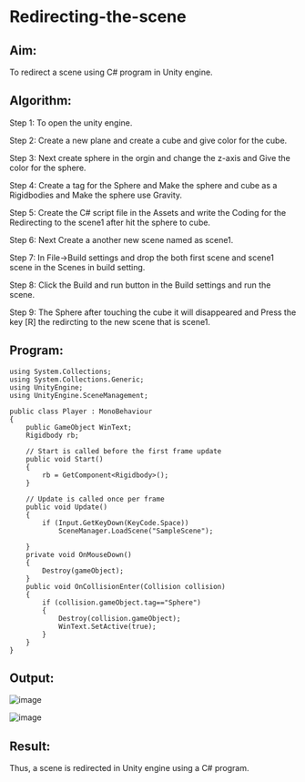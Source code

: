 # Redirecting-the-scene

## Aim:
To redirect a scene using C# program in Unity engine.

## Algorithm:
Step 1: To open the unity engine.

Step 2: Create a new plane and create a cube and give color for the cube.

Step 3: Next create sphere in the orgin and change the z-axis and Give the color for the sphere.

Step 4: Create a tag for the Sphere and Make the sphere and cube as a Rigidbodies and Make the sphere use Gravity.

Step 5: Create the C# script file in the Assets and write the Coding for the Redirecting to the scene1 after hit the sphere to cube.

Step 6: Next Create a another new scene named as scene1.

Step 7: In File->Build settings and drop the both first scene and scene1 scene in the Scenes in build setting.

Step 8: Click the Build and run button in the Build settings and run the scene.

Step 9: The Sphere after touching the cube it will disappeared and Press the key [R] the redircting to the new scene that is scene1.

## Program:
```
using System.Collections;
using System.Collections.Generic;
using UnityEngine;
using UnityEngine.SceneManagement;

public class Player : MonoBehaviour
{
    public GameObject WinText;
    Rigidbody rb;

    // Start is called before the first frame update
    public void Start()
    {
        rb = GetComponent<Rigidbody>();
    }

    // Update is called once per frame
    public void Update()
    {
        if (Input.GetKeyDown(KeyCode.Space))
            SceneManager.LoadScene("SampleScene");
        
    }
    private void OnMouseDown()
    {
        Destroy(gameObject);
    }
    public void OnCollisionEnter(Collision collision)
    {
        if (collision.gameObject.tag=="Sphere")
        {
            Destroy(collision.gameObject);
            WinText.SetActive(true);
        }
    }
}
```
## Output:
![image](https://github.com/kaviya2839/Redirecting-the-scene/assets/120553351/29ac766b-ce7c-460a-80e4-9cda1034f626)

![image](https://github.com/kaviya2839/Redirecting-the-scene/assets/120553351/0fada142-5259-4a12-8add-abd8e987934c)


## Result:
Thus, a scene is redirected in Unity engine using a C# program.
